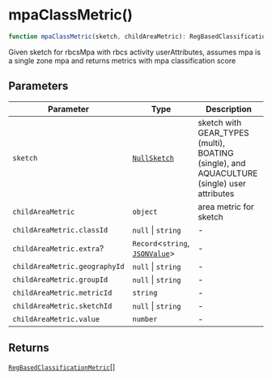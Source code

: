 # mpaClassMetric()

```ts
function mpaClassMetric(sketch, childAreaMetric): RegBasedClassificationMetric[]
```

Given sketch for rbcsMpa with rbcs activity userAttributes,
assumes mpa is a single zone mpa and returns metrics with mpa classification score

## Parameters

| Parameter | Type | Description |
| ------ | ------ | ------ |
| `sketch` | [`NullSketch`](../interfaces/NullSketch.md) | sketch with GEAR_TYPES (multi), BOATING (single), and AQUACULTURE (single) user attributes |
| `childAreaMetric` | `object` | area metric for sketch |
| `childAreaMetric.classId` | `null` \| `string` | - |
| `childAreaMetric.extra`? | `Record`\<`string`, [`JSONValue`](../type-aliases/JSONValue.md)\> | - |
| `childAreaMetric.geographyId` | `null` \| `string` | - |
| `childAreaMetric.groupId` | `null` \| `string` | - |
| `childAreaMetric.metricId` | `string` | - |
| `childAreaMetric.sketchId` | `null` \| `string` | - |
| `childAreaMetric.value` | `number` | - |

## Returns

[`RegBasedClassificationMetric`](../interfaces/RegBasedClassificationMetric.md)[]
